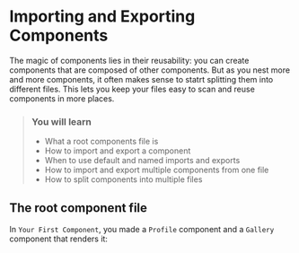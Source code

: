 # Importing and Exporting Components

The magic of components lies in their reusability: you can create
components that are composed of other components. But as you nest more
and more components, it often makes sense to statrt splitting them into
different files. This lets you keep your files easy to scan and reuse
components in more places. 

> ### You will learn
>
> * What a root components file is
> * How to import and export a component
> * When to use default and named imports and exports
> * How to import and export multiple components from one file
> * How to split components into multiple files
>

## The root component file

In `Your First Component`, you made a `Profile` component and a
`Gallery` component that renders it:

```javascript


